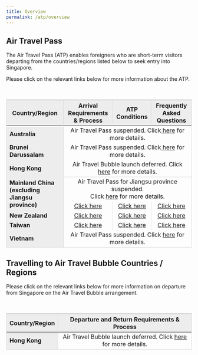 ```yaml
---
title: Overview
permalink: /atp/overview
---
```

## Air Travel Pass

The Air Travel Pass (ATP) enables foreigners who are short-term visitors departing from the countries/regions listed below to seek entry into Singapore.

Please click on the relevant links below for more information about the ATP.

<table>
<thead>
  <tr>
    <th style="border-top:3px solid #D8D8D8; border-left:1px solid #D8D8D8; border-right:1px solid #D8D8D8; background-color:#EDEDED">Country/Region</th>
    <th style="border-top:3px solid #D8D8D8; border-left:1px solid #D8D8D8; border-right:1px solid #D8D8D8; background-color:#EDEDED">Arrival Requirements & Process</th>
    <th style="border-top:3px solid #D8D8D8; border-left:1px solid #D8D8D8; border-right:1px solid #D8D8D8; background-color:#EDEDED">ATP Conditions</th>
    <th style="border-top:3px solid #D8D8D8; border-left:1px solid #D8D8D8; border-right:1px solid #D8D8D8; background-color:#EDEDED">Frequently Asked Questions</th>
  </tr>
</thead>
<tbody>
  <tr>
    <td  style="border-left:1px solid #D8D8D8; border-right:1px solid #D8D8D8; background-color:#EDEDED"><b>Australia </b></td>
    <!--<td style="text-align:center;border-right:1px solid #D8D8D8;"><a href="/atp/requirements-and-process">Click here</a></td>
     <td style="text-align:center;border-right:1px solid #D8D8D8;"><a href="/atp/conditions">Click here</a></td>
      <td style="text-align:center;border-right:1px solid #D8D8D8;"><a href="/atp/faq">Click here</a></td>
  </tr>
	 <tr>-->
    <td colspan="3" style="text-align:center;border-right:1px solid #D8D8D8;">Air Travel Pass suspended. Click<a href="/australia/atp/notice"> here</a> for more details.</td>
  </tr>
    <tr>
    <td style="border-left:1px solid #D8D8D8; border-right:1px solid #D8D8D8; background-color:#EDEDED"><b>Brunei Darussalam</b></td>
     <!-- <td style="text-align:center;border-right:1px solid #D8D8D8;"><a href="/atp/requirements-and-process">Click here</a></td>
      <td style="text-align:center;border-right:1px solid #D8D8D8;"><a href="/atp/conditions">Click here</a></td>
      <td style="text-align:center;border-right:1px solid #D8D8D8;"><a href="/atp/faq">Click here</a></td>-->
    <td colspan="3" style="text-align:center;border-right:1px solid #D8D8D8;">Air Travel Pass suspended. Click<a href="/brunei/atp/notice"> here</a> for more details.</td>
  </tr>
  <tr>
    <td style="border-left:1px solid #D8D8D8; border-right:1px solid #D8D8D8; background-color:#EDEDED"><b>Hong Kong</b></td>
    <td style="text-align:center;border-right:1px solid #D8D8D8; border-bottom:1px solid #D8D8D8;" colspan="3">Air Travel Bubble launch deferred. Click <a href="/hongkong/atb/notice">here</a> for more details.</td>
     <!-- <td style="text-align:center;border-right:1px solid #D8D8D8;"><a href="/hongkong/atb/visitingsg">Click here</a></td>
      <td style="text-align:center; border-right:1px solid #D8D8D8;"><a href="/hongkong/atb/terms-and-conditions">Click here</a></td>
      <td style="text-align:center; border-right:1px solid #D8D8D8;"><a href="/hongkong/atb/visitingsg-faq">Click here</a></td>-->
  </tr>
    <tr>
    <td rowspan="2" style="border-left:1px solid #D8D8D8; border-right:1px solid #D8D8D8; background-color:#EDEDED"><b>Mainland China (excluding Jiangsu province)
</b></td>
	<td colspan="3" style="text-align:center;border-right:1px solid #D8D8D8;">Air Travel Pass for Jiangsu province suspended. <br/>Click <a href="/china/atp/notice">here</a> for more details.</td>
	</tr>
	<tr>
    <td style="text-align:center;border-right:1px solid #D8D8D8;"><a href="/atp/requirements-and-process">Click here</a></td>
      <td style="text-align:center;border-right:1px solid #D8D8D8;"><a href="/atp/conditions">Click here</a></td>
      <td style="text-align:center;border-right:1px solid #D8D8D8;"><a href="/atp/faq">Click here</a></td>
  </tr>
	<!--	 <tr>
    <td colspan="3" style="text-align:center;border-right:1px solid #D8D8D8;">Air Travel Pass for Guangdong province, Mainland China suspended. <br/>Click<a href="/china/atp/notice"> here</a> for more details.</td>
  </tr>-->
   <tr>
    <td style="border-left:1px solid #D8D8D8; border-right:1px solid #D8D8D8; background-color:#EDEDED"><b>New Zealand</b></td>
    <td style="text-align:center;border-right:1px solid #D8D8D8;"><a href="/atp/requirements-and-process">Click here</a></td>
     <td style="text-align:center;border-right:1px solid #D8D8D8;"><a href="/atp/conditions">Click here</a></td>
     <td style="text-align:center;border-right:1px solid #D8D8D8;"><a href="/atp/faq">Click here</a></td>
  </tr>
  <tr>
    <td style="border-left:1px solid #D8D8D8; border-right:1px solid #D8D8D8; background-color:#EDEDED"><b>Taiwan</b></td>
    <td style="text-align:center;border-right:1px solid #D8D8D8;"><a href="/atp/requirements-and-process">Click here</a> </td>
     <td style="text-align:center;border-right:1px solid #D8D8D8;"><a href="/atp/conditions">Click here</a></td>
     <td style="text-align:center;border-right:1px solid #D8D8D8;"><a href="/taiwan/atp/faq">Click here</a></td>
	</tr>
     <tr>
    <td style="border-left:1px solid #D8D8D8; border-right:1px solid #D8D8D8; background-color:#EDEDED; border-bottom:1px solid #D8D8D8; "><b>Vietnam</b></td>
        <td style="text-align:center;border-right:1px solid #D8D8D8; border-bottom:1px solid #D8D8D8;" colspan="3">Air Travel Pass suspended. Click <a href="/vietnam/atp/notice">here</a> for more details.</td>
       <!--<td style="border-bottom:1px solid #D8D8D8;border-right:1px solid #D8D8D8; text-align:center;"><a href="/atp/conditions">Click here</a></td>
    <td style="border-bottom:1px solid #D8D8D8;border-right:1px solid #D8D8D8; text-align:center;"><a href="/vietnam/atp/faq">Click here</a></td>-->
  </tr>
  </tbody>
  </table>

## Travelling to Air Travel Bubble Countries / Regions
 
Please click on the relevant links below for more information on departure from Singapore on the Air Travel Bubble arrangement.

 <table>
<thead>
  <tr>
    <th style="border-top:3px solid #D8D8D8; border-left:1px solid #D8D8D8; border-right:1px solid #D8D8D8; background-color:#EDEDED">Country/Region</th>
    <th style="border-top:3px solid #D8D8D8; border-left:1px solid #D8D8D8; border-right:1px solid #D8D8D8; background-color:#EDEDED">Departure and Return Requirements & Process</th>
  </tr>
</thead>
<tbody>
<tr>
    <td style="border-left:1px solid #D8D8D8; border-right:1px solid #D8D8D8; background-color:#EDEDED; border-bottom:1px solid #D8D8D8; "><b>Hong Kong</b></td>
  <td style="text-align:center;border-right:1px solid #D8D8D8; border-bottom:1px solid #D8D8D8;">Air Travel Bubble launch deferred. Click <a href="/hongkong/atb/notice">here</a> for more details.</td>
        <!--<td style="text-align:center;border-right:1px solid #D8D8D8; border-bottom:1px solid #D8D8D8;"><a href="/hongkong/atb/visitinghk">Click here</a></td>-->
       <!--<td style="border-bottom:1px solid #D8D8D8;border-right:1px solid #D8D8D8; text-align:center;"><a href="/atp/conditions">Click here</a></td>
    <td style="border-bottom:1px solid #D8D8D8;border-right:1px solid #D8D8D8; text-align:center;"><a href="/vietnam/atp/faq">Click here</a></td>-->
 </tr>
  </tbody>
  </table>
